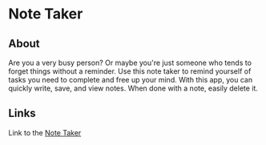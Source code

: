 # Note Taker

## About

Are you a very busy person? Or maybe you're just someone who tends to forget things without a reminder. Use this note taker to remind yourself of tasks you need to complete and free up your mind. With this app, you can quickly write, save, and view notes. When done with a note, easily delete it.

## Links

Link to the [Note Taker](https://furu-note-taker.herokuapp.com/)
